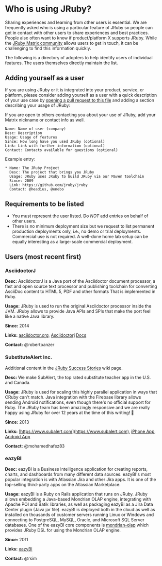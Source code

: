 Who is using JRuby?
====================

Sharing experiences and learning from other users is essential. We are
frequently asked who is using a particular feature of JRuby so people can get in
contact with other users to share experiences and best practices. People
also often want to know if product/platform X supports JRuby.
While the [JRuby Matrix community](https://matrix.to/#/#jruby:matrix.org) allows
users to get in touch, it can be challenging to find this information quickly.

The following is a directory of adopters to help identify users of individual
features. The users themselves directly maintain the list.

Adding yourself as a user
-------------------------

If you are using JRuby or it is integrated into your product, service, or
platform, please consider adding yourself as a user with a quick
description of your use case by [opening a pull request to this file](https://github.com/jruby/jruby/blob/master/USERS.md)
and adding a section describing your usage of JRuby:

If you are open to others contacting you about your use of JRuby, add your
Matrix nickname or contact info as well.

    Name: Name of user (company)
    Desc: Description
    Usage: Usage of features
    Since: How long have you used JRuby (optional)
    Link: Link with further information (optional)
    Contact: Contacts available for questions (optional)

Example entry:

    * Name: The JRuby Project
      Desc: The project that brings you JRuby
      Usage: JRuby uses JRuby to build JRuby via our Maven toolchain
      Since: 2009
      Link: https://github.com/jruby/jruby
      Contact: @headius, @enebo

Requirements to be listed
-------------------------

 * You must represent the user listed. Do *NOT* add entries on behalf of
   other users.
 * There is no minimum deployment size but we request to list permanent
   production deployments only, i.e., no demo or trial deployments. Commercial
   use is not required. A well-done home lab setup can be equally
   interesting as a large-scale commercial deployment.

Users (most recent first)
----------------------

### AsciidoctorJ

**Desc:** AsciidoctorJ is a Java port of the Asciidoctor document processor,
a fast and open source text processor and publishing toolchain for converting
AsciiDoc content to HTML 5, PDF and other formats That is implemented in Ruby.

**Usage:** JRuby is used to run the original Asciidoctor processor inside the JVM. JRuby allows to provide Java APIs and SPIs that make the port feel like a native Java library.

**Since:** 2014

**Links:** [asciidoctor.org](https://asciidoctor.org), [Asciidoctorj](https://github.com/asciidoctor/asciidoctorj) [Docs](https://docs.asciidoctor.org/asciidoctorj/latest/)

**Contact:** @robertpanzer

### SubstituteAlert Inc.

Additional content in the [JRuby Success Stories](https://github.com/jruby/jruby/wiki/SuccessStories#substitutealert-inc) wiki page.

**Desc:** We make SubAlert, the top rated substitute teacher app in the U.S. and Canada.

**Usage:** JRuby is used for scaling this highly parallel application in ways that CRuby can't match. Java integration with the Firebase library allows sending Android notifications, even though there's no official support for Ruby. The JRuby team has been amazingly responsive and we are really happy using JRuby for over 12 years at the time of this writing! 🎉

**Since:** 2013

**Links:** [https://www.subalert.com](https://www.subalert.com), [iPhone App](https://apps.apple.com/us/app/subalert-for-frontline-ed/id557785741), [Android App](https://play.google.com/store/apps/details?id=com.substitutealert)

**Contact:** @mohamedhafez83 

### eazyBI

**Desc:** eazyBI is a Business Intelligence application for creating reports, charts, and dashboards from many different data sources. eazyBI's most popular integration is with Atlassian Jira and other Jira apps. It is one of the top-selling third-party apps on the Atlassian Marketplace.

**Usage:** eazyBI is a Ruby on Rails application that runs on JRuby. JRuby allows embedding a Java-based Mondrian OLAP engine, integrating with Apache POI and Batik libraries, as well as packaging eazyBI as a Jira Data Center plugin (Java jar file).
eazyBI is deployed both in the cloud as well as installed on thousands of customer servers running Linux or Windows and connecting to PostgreSQL, MySQL, Oracle, and Microsoft SQL Server databases.
One of the eazyBI core components is [mondrian-olap](https://github.com/rsim/mondrian-olap) which provides JRuby DSL for using the Mondrian OLAP engine.

**Since:** 2011

**Links:** [eazyBI](https://eazybi.com)

**Contact:** @rsim
